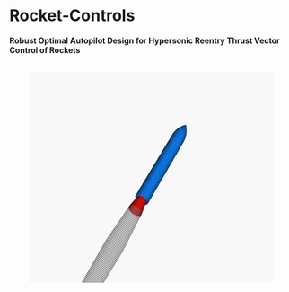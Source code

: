 # Rocket-Controls
__Robust Optimal Autopilot Design for Hypersonic Reentry Thrust Vector Control of Rockets__
<br />
<br />
<p align="center">
  <img src="Gimbaled_thrust_animation.gif" width="435px" height="375px">
</p>

